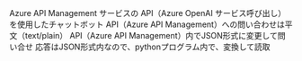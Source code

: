 Azure API Management サービスの API（Azure OpenAI サービス呼び出し）を使用したチャットボット
API（Azure API Management）への問い合わせは平文（text/plain）
API（Azure API Management）内でJSON形式に変更して問い合せ
応答はJSON形式内なので、pythonプログラム内で、変換して読取
